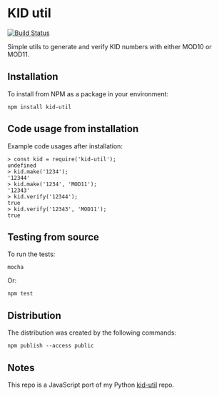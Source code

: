 # KID util

[![Build Status](https://travis-ci.com/Ondkloss/kid-util.js.svg?branch=master)](https://travis-ci.com/Ondkloss/kid-util.js)

Simple utils to generate and verify KID numbers with either MOD10 or MOD11.

## Installation

To install from NPM as a package in your environment:

    npm install kid-util

## Code usage from installation

Example code usages after installation:

    > const kid = require('kid-util');
    undefined
    > kid.make('1234');
    '12344'
    > kid.make('1234', 'MOD11');
    '12343'
    > kid.verify('12344');
    true
    > kid.verify('12343', 'MOD11');
    true

## Testing from source

To run the tests:

    mocha

Or:

    npm test

## Distribution

The distribution was created by the following commands:

    npm publish --access public

## Notes

This repo is a JavaScript port of my Python [kid-util](https://github.com/Ondkloss/kid-util) repo.